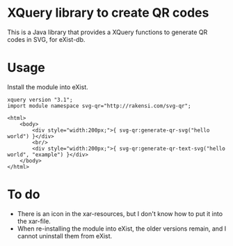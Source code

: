# XQuery library to create QR codes

This is a Java library that provides a XQuery functions to generate QR codes in SVG, for eXist-db.

# Usage

Install the module into eXist.

```
xquery version "3.1";
import module namespace svg-qr="http://rakensi.com/svg-qr";

<html>
    <body>
        <div style="width:200px;">{ svg-qr:generate-qr-svg("hello world") }</div>
        <br/>
        <div style="width:200px;">{ svg-qr:generate-qr-text-svg("hello world", "example") }</div>
    </body>
</html>
```
# To do

* There is an icon in the xar-resources, but I don't know how to put it into the xar-file.
* When re-installing the module into eXist, the older versions remain, and I cannot uninstall them from eXist.
